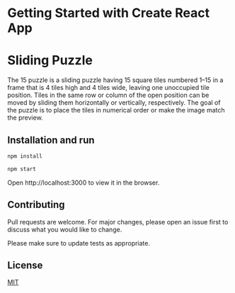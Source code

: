 # Getting Started with Create React App
# Sliding Puzzle

The 15 puzzle is a sliding puzzle having 15 square tiles numbered 1–15 in a frame that is 4 tiles high and 4 tiles wide, leaving one unoccupied tile position. Tiles in the same row or column of the open position can be moved by sliding them horizontally or vertically, respectively. The goal of the puzzle is to place the tiles in numerical order or make the image match the preview.

## Installation and run

```bash
npm install
```
```bash
npm start
```
Open http://localhost:3000 to view it in the browser.

## Contributing
Pull requests are welcome. For major changes, please open an issue first to discuss what you would like to change.

Please make sure to update tests as appropriate.

## License
[MIT](https://choosealicense.com/licenses/mit/)
